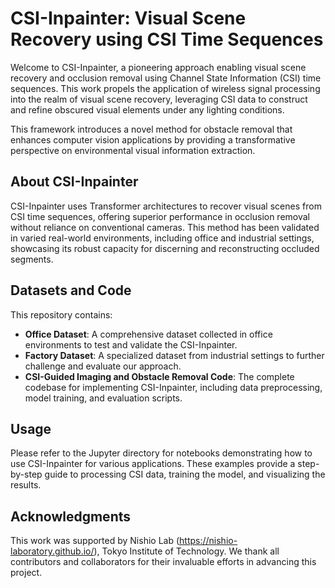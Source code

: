 # CSI-Inpainter: Visual Scene Recovery using CSI Time Sequences

Welcome to CSI-Inpainter, a pioneering approach enabling visual scene recovery and occlusion removal using Channel State Information (CSI) time sequences. This work propels the application of wireless signal processing into the realm of visual scene recovery, leveraging CSI data to construct and refine obscured visual elements under any lighting conditions.

This framework introduces a novel method for obstacle removal that enhances computer vision applications by providing a transformative perspective on environmental visual information extraction.

## About CSI-Inpainter

CSI-Inpainter uses Transformer architectures to recover visual scenes from CSI time sequences, offering superior performance in occlusion removal without reliance on conventional cameras. This method has been validated in varied real-world environments, including office and industrial settings, showcasing its robust capacity for discerning and reconstructing occluded segments.

## Datasets and Code

This repository contains:
- **Office Dataset**: A comprehensive dataset collected in office environments to test and validate the CSI-Inpainter.
- **Factory Dataset**: A specialized dataset from industrial settings to further challenge and evaluate our approach.
- **CSI-Guided Imaging and Obstacle Removal Code**: The complete codebase for implementing CSI-Inpainter, including data preprocessing, model training, and evaluation scripts.

## Usage
Please refer to the Jupyter directory for notebooks demonstrating how to use CSI-Inpainter for various applications. These examples provide a step-by-step guide to processing CSI data, training the model, and visualizing the results.

## Acknowledgments
This work was supported by Nishio Lab (https://nishio-laboratory.github.io/), Tokyo Institute of Technology. We thank all contributors and collaborators for their invaluable efforts in advancing this project.

